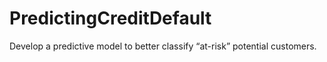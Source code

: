 # PredictingCreditDefault
Develop a predictive model to better classify “at-risk” potential customers.
